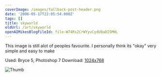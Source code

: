 ```yaml
---
coverImage: /images/fallback-post-header.png
date: '2006-05-17T22:05:54.000Z'
tags: []
title: skyworld
oldUrl: /art/skyworld
openAIMikesBlogFileId: file-W74Rs2CrWYyvCydU8aDI5MHL
---
```


This image is still alot of peoples favourite. I personally think its "okay" very simple and easy to make

Used: Bryce 5, Photoshop 7
Download: [1024x768](https://www.mikecann.co.uk/Images/Art-Full/skyworld.jpg)

![Thumb](https://www.mikecann.co.uk/Images/Art-Thumbs/skyworld.gif "Thumb")
